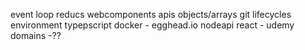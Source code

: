 event loop
reducs
webcomponents
apis
objects/arrays
git
lifecycles
environment
typepscript
docker - egghead.io
nodeapi
react - udemy
domains -??